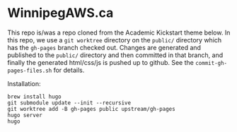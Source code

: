 # WinnipegAWS.ca

This repo is/was a repo cloned from the Academic Kickstart theme below. In this repo, we use a `git worktree` directory on the `public/` directory which has the `gh-pages` branch checked out. Changes are generated and published to the `public/` directory and then committed in that branch, and finally the generated html/css/js is pushed up to github. See the `commit-gh-pages-files.sh` for details.

Installation:

```
brew install hugo
git submodule update --init --recursive
git worktree add -B gh-pages public upstream/gh-pages
hugo server
hugo
```
